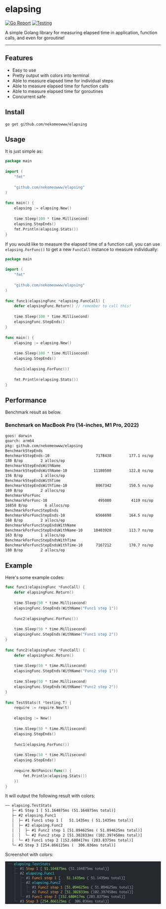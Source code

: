 # elapsing

[![Go Report](https://goreportcard.com/badge/github.com/nekomeowww/elapsing)](https://goreportcard.com/report/github.com/nekomeowww/elapsing)
[![Testing](https://github.com/nekomeowww/elapsing/actions/workflows/ci.yml/badge.svg)](https://github.com/nekomeowww/elapsing/actions/workflows/ci.yml)

A simple Golang library for measuring elapsed time in application, function calls, and even for goroutine!

---

## Features

- Easy to use
- Pretty output with colors into terminal
- Able to measure elapsed time for individual steps
- Able to measure elapsed time for function calls
- Able to measure elapsed time for goroutines
- Concurrent safe

## Install

```shell
go get github.com/nekomeowww/elapsing
```

## Usage

It is just simple as:

```go
package main

import (
    "fmt"

    "github.com/nekomeowww/elapsing"
)

func main() {
    elapsing := elapsing.New()

    time.Sleep(100 * time.Millisecond)
    elapsing.StepEnds()
    fmt.Println(elapsing.Stats())
}
```

If you would like to measure the elapsed time of a function call, you can use `elapsing.ForFunc()` to get a new `FuncCall` instance to measure individually:

```go
package main

import (
    "fmt"

    "github.com/nekomeowww/elapsing"
)

func func1(elapsingFunc *elapsing.FuncCall) {
    defer elapsingFunc.Return() // remember to call this!

    time.Sleep(100 * time.Millisecond)
    elapsingFunc.StepEnds()
}

func main() {
    elapsing := elapsing.New()

    time.Sleep(100 * time.Millisecond)
    elapsing.StepEnds()

    func1(elapsing.ForFunc())

    fmt.Println(elapsing.Stats())
}
```

## Performance

Benchmark result as below.

### Benchmark on MacBook Pro (14-inches, M1 Pro, 2022)

```text
goos: darwin
goarch: arm64
pkg: github.com/nekomeowww/elapsing
BenchmarkStepEnds
BenchmarkStepEnds-10                     7178438        177.1 ns/op      180 B/op        2 allocs/op
BenchmarkStepEndsWithName
BenchmarkStepEndsWithName-10            11180500        122.8 ns/op      156 B/op        1 allocs/op
BenchmarkStepEndsWithTime
BenchmarkStepEndsWithTime-10             8067342        150.5 ns/op      169 B/op        2 allocs/op
BenchmarkForFunc
BenchmarkForFunc-10                       495000         4119 ns/op    16858 B/op        6 allocs/op
BenchmarkForFuncStepEnds
BenchmarkForFuncStepEnds-10              6566698        164.5 ns/op      168 B/op        2 allocs/op
BenchmarkForFuncStepEndsWithName
BenchmarkForFuncStepEndsWithName-10     10403928        113.7 ns/op      163 B/op        1 allocs/op
BenchmarkForFuncStepEndsWithTime
BenchmarkForFuncStepEndsWithTime-10      7167212        170.7 ns/op      180 B/op        2 allocs/op
```

## Example

Here's some example codes:

```go
func func1(elapsingFunc *FuncCall) {
    defer elapsingFunc.Return()

    time.Sleep(50 * time.Millisecond)
    elapsingFunc.StepEnds(WithName("Func1 step 1"))

    func2(elapsingFunc.ForFunc())

    time.Sleep(50 * time.Millisecond)
    elapsingFunc.StepEnds(WithName("Func1 step 2"))
}

func func2(elapsingFunc *FuncCall) {
    defer elapsingFunc.Return()

    time.Sleep(50 * time.Millisecond)
    elapsingFunc.StepEnds(WithName("Func2 step 1"))

    time.Sleep(50 * time.Millisecond)
    elapsingFunc.StepEnds(WithName("Func2 step 2"))
}

func TestStats(t *testing.T) {
    require := require.New(t)

    elapsing := New()

    time.Sleep(50 * time.Millisecond)
    elapsing.StepEnds()

    func1(elapsing.ForFunc())

    time.Sleep(50 * time.Millisecond)
    elapsing.StepEnds()

    require.NotPanics(func() {
        fmt.Println(elapsing.Stats())
    })
}
```

It will output the following result with colors:

```shell
── elapsing.TestStats
   ├─ #1 Step 1 [ 51.164875ms (51.164875ms total)]
   ├─ #2 elapsing.Func1
   │  ├─ #1 Func1 step 1 [   51.1435ms ( 51.1435ms total)]
   │  ├─ #2 elapsing.Func2
   │  │  ├─ #1 Func2 step 1 [51.094625ms ( 51.094625ms total)]
   │  │  └─ #2 Func2 step 2 [51.302833ms (102.397458ms total)]
   │  └─ #3 Func1 step 2 [152.680417ms (203.8375ms total)]
   └─ #3 Step 3 [254.866125ms (  306.036ms total)]
```

Screenshot with colors:

![screenshot with colors](https://raw.githubusercontent.com/nekomeowww/elapsing/main/docs/screenshots-01.png)

